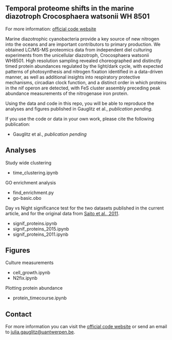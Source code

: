 ## Temporal proteome shifts in the marine diazotroph Crocosphaera watsonii WH 8501

For more information: [official code website](https://github.com/jgauglitz/Croco_diel)

Marine diazotrophic cyanobacteria provide a key source of new nitrogen into the oceans and are important contributors to primary production. We obtained LC/MS-MS proteomics data from independent diel culturing experiments from the unicellular diazotroph, Crocosphaera watsonii WH8501. High resolution sampling revealed choreographed and distinctly timed protein abundances regulated by the light/dark cycle, with expected patterns of photosynthesis and nitrogen fixation identified in a data-driven manner, as well as additional insights into respiratory protective mechanisms, circadian clock function, and a distinct order in which proteins in the nif operon are detected, with FeS cluster assembly preceding peak abundance measurements of the nitrogenase iron protein.

Using the data and code in this repo, you will be able to reproduce the analyses and figures published in Gauglitz et al., *publication pending*.

If you use the code or data in your own work, please cite the following publication: 

* Gauglitz et al., *publication pending*


## Analyses

Study wide clustering
* time_clustering.ipynb

GO enrichment analysis
* find_enrichment.py
* go-basic.obo

Day vs Night significance test for the two datasets published in the current article, and for the original data from [Saito et al., 2011](https://pubmed.ncbi.nlm.nih.gov/21248230/). 
* signif_proteins.ipynb
* signif_proteins_2015.ipynb
* signif_proteins_2011.ipynb

## Figures

Culture measurements
* cell_growth.ipynb
* N2fix.ipynb

Plotting protein abundance
*  protein_timecourse.ipynb

## Contact

For more information you can visit the [official code website](https://github.com/jgauglitz/Croco_diel) or send an email to [julia.gauglitz@uantwerpen.be](julia.gauglitz@uantwerpen.be).
